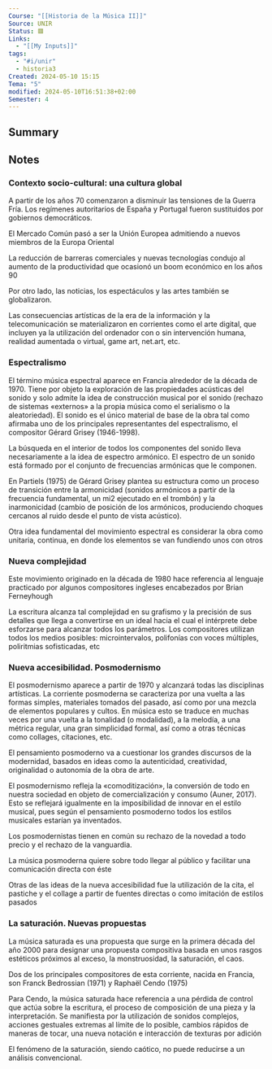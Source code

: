 ```yaml
---
Course: "[[Historia de la Música II]]"
Source: UNIR
Status: 🟥
Links:
  - "[[My Inputs]]"
tags:
  - "#i/unir"
  - historia3
Created: 2024-05-10 15:15
Tema: "5"
modified: 2024-05-10T16:51:38+02:00
Semester: 4
---
```

## Summary


## Notes

### Contexto socio-cultural: una cultura global

A partir de los años 70 comenzaron a disminuir las tensiones de la Guerra Fría. Los regímenes autoritarios de España y Portugal fueron sustituidos por gobiernos democráticos.

El Mercado Común pasó a ser la Unión Europea admitiendo a nuevos miembros de la Europa Oriental

La reducción de barreras comerciales y nuevas tecnologías condujo al aumento de la productividad que ocasionó un boom económico en los años 90

Por otro lado, las noticias, los espectáculos y las artes también se globalizaron.

Las consecuencias artísticas de la era de la información y la telecomunicación se materializaron en corrientes como el arte digital, que incluyen ya la utilización del ordenador con o sin intervención humana, realidad aumentada o virtual, game art, net.art, etc.

### Espectralismo

El término música espectral aparece en Francia alrededor de la década de 1970. Tiene por objeto la exploración de las propiedades acústicas del sonido y solo admite la idea de construcción musical por el sonido (rechazo de sistemas «externos» a la propia música como el serialismo o la aleatoriedad). El sonido es el único material de base de la obra tal como afirmaba uno de los principales representantes del espectralismo, el compositor Gérard Grisey (1946-1998).

La búsqueda en el interior de todos los componentes del sonido lleva necesariamente a la idea de espectro armónico. El espectro de un sonido está formado por el conjunto de frecuencias armónicas que le componen.

En Partiels (1975) de Gérard Grisey plantea su estructura como un proceso de transición entre la armonicidad (sonidos armónicos a partir de la frecuencia fundamental, un mi2 ejecutado en el trombón) y la inarmonicidad (cambio de posición de los armónicos, produciendo choques cercanos al ruido desde el punto de vista acústico).

Otra idea fundamental del movimiento espectral es considerar la obra como unitaria, continua, en donde los elementos se van fundiendo unos con otros

### Nueva complejidad

Este movimiento originado en la década de 1980 hace referencia al lenguaje practicado por algunos compositores ingleses encabezados por Brian Ferneyhough

La escritura alcanza tal complejidad en su grafismo y la precisión de sus detalles que llega a convertirse en un ideal hacia el cual el intérprete debe esforzarse para alcanzar todos los parámetros. Los compositores utilizan todos los medios posibles: microintervalos, polifonías con voces múltiples, poliritmias sofisticadas, etc

### Nueva accesibilidad. Posmodernismo

El posmodernismo aparece a partir de 1970 y alcanzará todas las disciplinas artísticas. La corriente posmoderna se caracteriza por una vuelta a las formas simples, materiales tomados del pasado, así como por una mezcla de elementos populares y cultos. En música esto se traduce en muchas veces por una vuelta a la tonalidad (o modalidad), a la melodía, a una métrica regular, una gran simplicidad formal, así como a otras técnicas como collages, citaciones, etc.

El pensamiento posmoderno va a cuestionar los grandes discursos de la modernidad, basados en ideas como la autenticidad, creatividad, originalidad o autonomía de la obra de arte.

El posmodernismo refleja la «comoditización», la conversión de todo en nuestra sociedad en objeto de comercialización y consumo (Auner, 2017). Esto se reflejará igualmente en la imposibilidad de innovar en el estilo musical, pues según el pensamiento posmoderno todos los estilos musicales estarían ya inventados.

Los posmodernistas tienen en común su rechazo de la novedad a todo precio y el rechazo de la vanguardia.

La música posmoderna quiere sobre todo llegar al público y facilitar una comunicación directa con éste

Otras de las ideas de la nueva accesibilidad fue la utilización de la cita, el pastiche y el collage a partir de fuentes directas o como imitación de estilos pasados

### La saturación. Nuevas propuestas

La música saturada es una propuesta que surge en la primera década del año 2000 para designar una propuesta compositiva basada en unos rasgos estéticos próximos al exceso, la monstruosidad, la saturación, el caos.

Dos de los principales compositores de esta corriente, nacida en Francia, son Franck Bedrossian (1971) y Raphaël Cendo (1975)

Para Cendo, la música saturada hace referencia a una pérdida de control que actúa sobre la escritura, el proceso de composición de una pieza y la interpretación. Se manifiesta por la utilización de sonidos complejos, acciones gestuales extremas al límite de lo posible, cambios rápidos de maneras de tocar, una nueva notación e interacción de texturas por adición

El fenómeno de la saturación, siendo caótico, no puede reducirse a un análisis convencional.





























